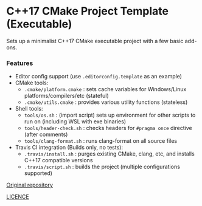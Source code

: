 # C++17 CMake Project Template (Executable)

Sets up a minimalist C++17 CMake executable project with a few basic add-ons.

### Features
- Editor config support (use `.editorconfig.template` as an example)
- CMake tools:
    - `.cmake/platform.cmake` : sets cache variables for Windows/Linux platforms/compilers/etc (stateful)
    - `.cmake/utils.cmake` : provides various utility functions (stateless)
- Shell tools:
    - `tools/os.sh` : (import script) sets up environment for other scripts to run on (including WSL with exe binaries)
    - `tools/header-check.sh` : checks headers for `#pragma once` directive (after comments)
    - `tools/clang-format.sh` : runs clang-format on all source files
- Travis CI integration (Builds only, no tests):
    - `.travis/install.sh` : purges existing CMake, clang, etc, and installs C++17 compatible versions
    - `.travis/script.sh` : builds the project (multiple configurations supported)

[Original repository](https://github.com/karnkaul/cpp-template)

[LICENCE](LICENSE)
